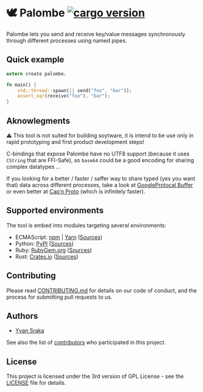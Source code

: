 <!-- cargo-sync-readme start -->

# 🕊️ Palombe [![cargo version](https://img.shields.io/crates/v/palombe.svg)](https://crates.io/crates/palombe)

Palombe lets you send and receive key/value messages synchronously through
different processes using named pipes.

## Quick example

```rust
extern create palombe;

fn main() {
    std::thread::spawn(|| send("foo", "bar"));
    assert_eq!(receive("foo"), "bar");
}
```

Aknowlegments
-------------

:warning: This tool is not suited for building soytware, it is intend to
be use only in rapid prototyping and first product development steps!

C-bindings that expose Palombe have no UTF8 support (because it uses
`CString` that are FFI-Safe), so `base64` could be a good encoding for
sharing complex datatypes ...

If you looking for a better / faster / saffer way to share typed (yes
you want that) data across different processes, take a look at
[GoogleProtocal Buffer](https://developers.google.com/protocol-buffers/) or
even better at [Cap’n Proto](https://capnproto.org/) (which is
infinitely faster).

Supported environments
----------------------

The tool is embed into modules targeting several environments:

-   ECMAScript: [npm](https://www.npmjs.com/package/palombe) \|
    [Yarn](https://yarnpkg.com/fr/package/palombe)
    ([Sources](https://github.com/yvan-sraka/palombe-node))
-   Python: [PyPI](https://pypi.org/project/palombe/)
    ([Sources](https://github.com/yvan-sraka/palombe-python))
-   Ruby: [RubyGem.org](https://rubygems.org/gems/palombe)
    ([Sources](https://github.com/yvan-sraka/palombe-ruby))
-   Rust: [Crates.io](https://crates.io/crates/palombe)
    ([Sources](https://github.com/yvan-sraka/palombe-rust))

Contributing
------------

Please read
[CONTRIBUTING.md](https://github.com/yvan-sraka/Palombe/blob/master/CONTRIBUTING.md)
for details on our code of conduct, and the process for submitting pull
requests to us.

Authors
-------

-   [Yvan Sraka](https://github.com/yvan-sraka)

See also the list of
[contributors](https://github.com/yvan-sraka/Palombe/graphs/contributors)
who participated in this project.

License
-------

This project is licensed under the 3rd version of GPL License - see the
[LICENSE](https://github.com/yvan-sraka/Palombe/blob/master/LICENSE)
file for details.

<!-- cargo-sync-readme end -->